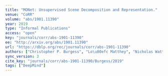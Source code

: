 ```yaml
---
title: "MONet: Unsupervised Scene Decomposition and Representation."
venue: "CoRR"
volume: "abs/1901.11390"
year: 2019
type: "Informal Publications"
access: "open"
key: "journals/corr/abs-1901-11390"
ee: "http://arxiv.org/abs/1901.11390"
url: "https://dblp.org/rec/journals/corr/abs-1901-11390"
authors: ["Christopher P. Burgess", "Lo\u00efc Matthey", "Nicholas Watters", "Rishabh Kabra", "Irina Higgins", "Matthew M. Botvinick", "Alexander Lerchner"]
sync_version: 3
cite_key: "journals/corr/abs-1901-11390/Burgess/2019"
tags: ["DeepMind"]
---
```

